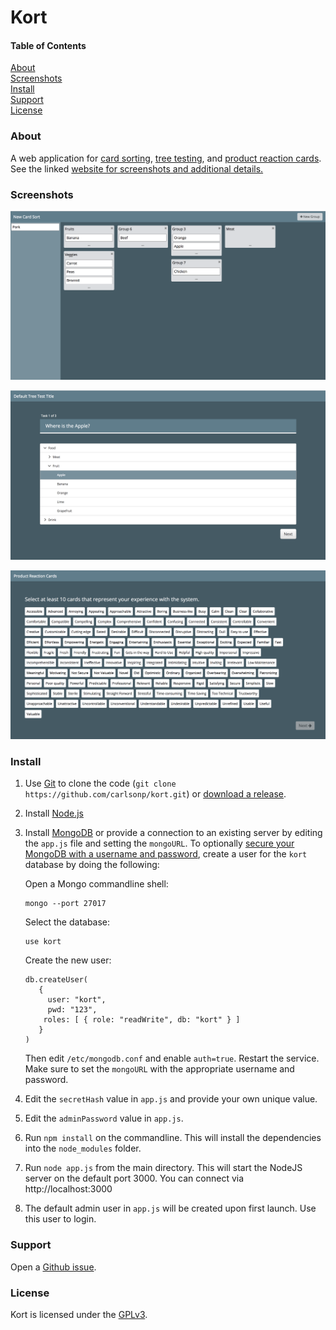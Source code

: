Kort
===========

#### Table of Contents  
[About](#About)  
[Screenshots](#Screenshots)  
[Install](#Install)  
[Support](#Support)  
[License](#License)


<a name="About"/>

### About

A web application for
[card sorting](https://en.wikipedia.org/wiki/Card_sorting),
[tree testing](https://en.wikipedia.org/wiki/Tree_testing),
and [product reaction cards](https://en.wikipedia.org/wiki/Microsoft_Reaction_Card_Method_(Desirability_Testing)).
See the linked [website for screenshots and additional details.](https://carlsonp.github.io/kort/)

<a name="Screenshots"/>

### Screenshots

![Card Sort](/docs/cs.png)

![Tree Test](/docs/tt.png)

![Product Reaction Cards](/docs/prc.png)

<a name="Install"/>

### Install

1. Use [Git](https://git-scm.com/) to clone the code (`git clone https://github.com/carlsonp/kort.git`) or [download a release](https://github.com/carlsonp/kort/releases).

2. Install [Node.js](https://nodejs.org)

3. Install [MongoDB](https://www.mongodb.com/) or provide a connection to an existing server
by editing the `app.js` file and setting the `mongoURL`.  To optionally [secure your MongoDB with a username
and password](https://stackoverflow.com/questions/4881208/how-to-secure-mongodb-with-username-and-password/19768877),
create a user for the `kort` database by doing the following:

    Open a Mongo commandline shell:
    ```
    mongo --port 27017
    ```

    Select the database:
    ```
    use kort
    ```

    Create the new user:
    ```
    db.createUser(
       {
         user: "kort",
         pwd: "123",
        roles: [ { role: "readWrite", db: "kort" } ]
       }
    )
    ```

    Then edit `/etc/mongodb.conf` and enable `auth=true`.  Restart the service.  Make sure to set
    the `mongoURL` with the appropriate username and password.

4. Edit the `secretHash` value in `app.js` and provide your own unique value.

5. Edit the `adminPassword` value in `app.js`.

6. Run `npm install` on the commandline.  This will install the dependencies into the `node_modules` folder.

7. Run `node app.js` from the main directory.  This will start the NodeJS server
on the default port 3000.  You can connect via http://localhost:3000

8. The default admin user in `app.js` will be created upon first launch.  Use this user to login.

<a name="Support"/>

### Support

Open a [Github issue](https://github.com/carlsonp/kort/issues).

<a name="License"/>

### License

Kort is licensed under the [GPLv3](https://www.gnu.org/licenses/gpl-3.0.en.html).
